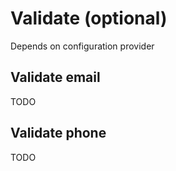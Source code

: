# Validate (optional)

Depends on configuration provider

## Validate email

TODO

## Validate phone

TODO
